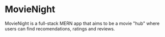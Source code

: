 # MovieNight

MovieNight is a full-stack MERN app that aims to be a movie "hub" where users can find recomendations, ratings and reviews. 